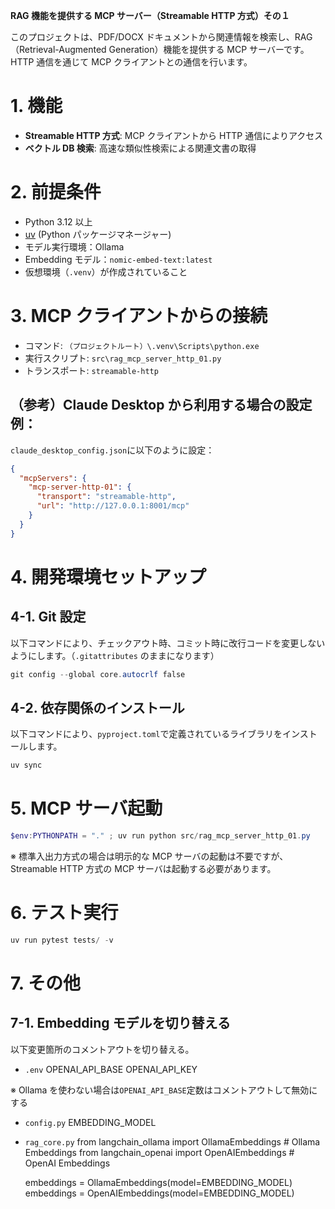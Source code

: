 **RAG 機能を提供する MCP サーバー（Streamable HTTP 方式）その１**

このプロジェクトは、PDF/DOCX ドキュメントから関連情報を検索し、RAG（Retrieval-Augmented Generation）機能を提供する MCP サーバーです。
HTTP 通信を通じて MCP クライアントとの通信を行います。

# 1. 機能

- **Streamable HTTP 方式**: MCP クライアントから HTTP 通信によりアクセス
- **ベクトル DB 検索**: 高速な類似性検索による関連文書の取得

# 2. 前提条件

- Python 3.12 以上
- [uv](https://docs.astral.sh/uv/) (Python パッケージマネージャー)
- モデル実行環境：Ollama
- Embedding モデル：`nomic-embed-text:latest`
- 仮想環境（`.venv`）が作成されていること

# 3. MCP クライアントからの接続

- コマンド: `（プロジェクトルート）\.venv\Scripts\python.exe`
- 実行スクリプト: `src\rag_mcp_server_http_01.py`
- トランスポート: `streamable-http`

## （参考）Claude Desktop から利用する場合の設定例：

`claude_desktop_config.json`に以下のように設定：

```json
{
  "mcpServers": {
    "mcp-server-http-01": {
      "transport": "streamable-http",
      "url": "http://127.0.0.1:8001/mcp"
    }
  }
}
```

# 4. 開発環境セットアップ

## 4-1. Git 設定

以下コマンドにより、チェックアウト時、コミット時に改行コードを変更しないようにします。（`.gitattributes` のままになります）

```powershell
git config --global core.autocrlf false
```

## 4-2. 依存関係のインストール

以下コマンドにより、`pyproject.toml`で定義されているライブラリをインストールします。

```powershell
uv sync
```

# 5. MCP サーバ起動

```powershell
$env:PYTHONPATH = "." ; uv run python src/rag_mcp_server_http_01.py
```

※ 標準入出力方式の場合は明示的な MCP サーバの起動は不要ですが、Streamable HTTP 方式の MCP サーバは起動する必要があります。

# 6. テスト実行

```powershell
uv run pytest tests/ -v
```

# 7. その他

## 7-1. Embedding モデルを切り替える

以下変更箇所のコメントアウトを切り替える。

- `.env`
  OPENAI_API_BASE
  OPENAI_API_KEY

※ Ollama を使わない場合は`OPENAI_API_BASE`定数はコメントアウトして無効にする

- `config.py`
  EMBEDDING_MODEL

- `rag_core.py`
  from langchain_ollama import OllamaEmbeddings # Ollama Embeddings
  from langchain_openai import OpenAIEmbeddings # OpenAI Embeddings

  embeddings = OllamaEmbeddings(model=EMBEDDING_MODEL)
  embeddings = OpenAIEmbeddings(model=EMBEDDING_MODEL)
